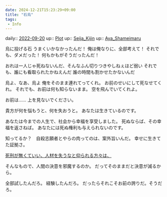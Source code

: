 ```yaml
---
date: 2024-12-21T15:23:29+09:00
title: "石烏"
tags:
 - Info
---
```


daily:: [2022-09-20](Daily_Note/2022-09-20.md)
up:: [Plot](Bar/Novel/Chaos/Plot.md)
up:: [Seija_Kijin](Bar/Novel/Touhou_Project/Seija_Kijin.md)
up:: [Aya_Shameimaru](Bar/Novel/Touhou_Project/Aya_Shameimaru.md)

烏に投げる石
うまくいかなかったんだ！
俺は俺なりに、全部考えて！
それでも、ダメだった！
何もかもがそうだったんだ！

おれは一人じゃ死ねないんだ、そんなふん切りつきやしねぇほど弱い
それでも、誰にも看取られたかねえんだ
誰の時間も割かせたかないんだ

烏よ、なあ、烏よ
俺をそのまま連れてってくれ。
お前のせいにして死なせてくれ。
それでも、お前は何も知らないまま。
空を飛んでいてくれよ。


お前は……
上を見ないでください。

貴方が何を悩もうと、何を失おうと。
あなたは生きているのです。

あなたは今までの人生で、社会から幸福を享受しました。
死ぬならば、その幸福を返さねば。
あなたには死ぬ権利も与えられないのです。

知ってるか？　自殺志願者とやらの肉ってのは、案外旨いんだ。
幸せに生きてた証拠さ。

[死刑が無くていい、人材を失うなと仰られる方々は、](死刑が無くていい、人材を失うなと仰られる方々は、.md)

そんなもので、人間の決意を邪魔するのか。
だってそのままだと決意が減るから。


全部試したんだろ。
経験したんだろ。
だったらそれこそお前の誇りだ。そうだろ。